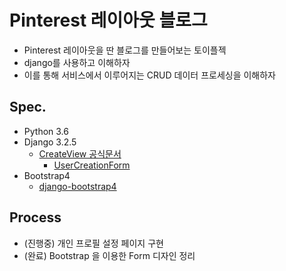 # Pinterest 레이아웃 블로그
 - Pinterest 레이아웃을 딴 블로그를 만들어보는 토이플젝
 - django를 사용하고 이해하자
 - 이를 통해 서비스에서 이루어지는 CRUD 데이터 프로세싱을 이해하자

## Spec.
 - Python 3.6
 - Django 3.2.5
   - [CreateView 공식문서](https://docs.djangoproject.com/en/3.2/ref/class-based-views/generic-editing/#django.views.generic.edit.CreateView)
     - [UserCreationForm](https://docs.djangoproject.com/en/3.2/topics/auth/default/#django.contrib.auth.forms.UserCreationForm)
 - Bootstrap4 
   - [django-bootstrap4](https://django-bootstrap4.readthedocs.io/en/latest/installation.html)

## Process
 - (진행중) 개인 프로필 설정 페이지 구현 
 - (완료) Bootstrap 을 이용한 Form 디자인 정리

